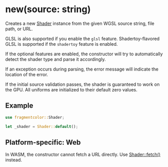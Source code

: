 # new(source: string)

Creates a new [Shader](https://fragmentcolor.org/docs/api/shader) instance from the given WGSL source string, file path, or URL.

GLSL is also supported if you enable the `glsl` feature.
Shadertoy-flavored GLSL is supported if the `shadertoy` feature is enabled.

If the optional features are enabled, the constructor will try to automatically
detect the shader type and parse it accordingly.

If an exception occurs during parsing, the error message will indicate the location of the error.

If the initial source validation passes, the shader is guaranteed to work on the GPU. All uniforms are initialized to their default zero values.

## Example

```rust
use fragmentcolor::Shader;

let _shader = Shader::default();
```

## Platform-specific: Web

In WASM, the constructor cannot fetch a URL directly. Use [Shader::fetch()](https://fragmentcolor.org/docs/api/shader/fetch) instead.
